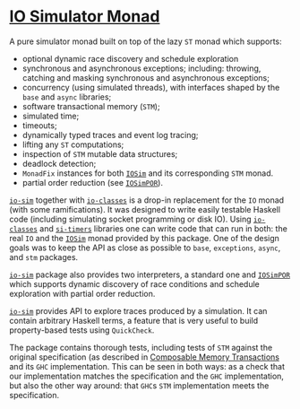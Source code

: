 # [IO Simulator Monad][`io-sim`]

A pure simulator monad built on top of the lazy `ST` monad which supports:

  * optional dynamic race discovery and schedule exploration
  * synchronous and asynchronous exceptions; including: throwing, catching and
    masking synchronous and asynchronous exceptions;
  * concurrency (using simulated threads), with interfaces shaped by the
    `base` and `async` libraries;
  * software transactional memory (`STM`);
  * simulated time;
  * timeouts;
  * dynamically typed traces and event log tracing;
  * lifting any `ST` computations;
  * inspection of `STM` mutable data structures;
  * deadlock detection;
  * `MonadFix` instances for both [`IOSim`] and its corresponding `STM` monad.
  * partial order reduction (see [`IOSimPOR`]).

[`io-sim`] together with [`io-classes`] is a drop-in replacement for the `IO`
monad (with some ramifications).  It was designed to write easily testable
Haskell code (including simulating socket programming or disk IO).  Using
[`io-classes`] and [`si-timers`] libraries one can write code that can run in
both: the real `IO` and the [`IOSim`] monad provided by this package.  One of the
design goals was to keep the API as close as possible to `base`, `exceptions`,
`async`, and `stm` packages.

[`io-sim`] package also provides two interpreters, a standard one and [`IOSimPOR`]
which supports dynamic discovery of race conditions and schedule exploration
with partial order reduction.

[`io-sim`] provides API to explore traces produced by a simulation.  It can
contain arbitrary Haskell terms, a feature that is very useful to build
property-based tests using `QuickCheck`.

The package contains thorough tests, including tests of `STM` against the
original specification (as described in [Composable Memory
Transactions](https://research.microsoft.com/en-us/um/people/simonpj/papers/stm/stm.pdf)
and its `GHC` implementation.  This can be seen in both ways: as a check that
our implementation matches the specification and the `GHC` implementation, but
also the other way around: that `GHC`s `STM` implementation meets the
specification.

[`io-sim`]:  https://hackage.haskell.org/package/io-sim
[`io-classes`]: https://hackage.haskell.org/package/io-classes
[`si-timers`]: https://hackage.haskell.org/package/si-timers
[`IOSimPOR`]: https://github.com/input-output-hk/io-sim/tree/main/io-sim/how-to-use-IOSimPOR.md
[`IOSim`]: https://hackage.haskell.org/package/io-sim/docs/Control-Monad-IOSim.html#t:IOSim

